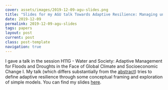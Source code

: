 ```yaml
---
cover: assets/images/2019-12-09-agu-slides.png
title: "Slides for my AGU talk Towards Adaptive Resilience: Managing uncertainties and exploiting predictability across timescales"
date: 2019-12-09
permalink: 2019-12-09-agu-slides
tags: papers
layout: post
current: post
class: post-template
navigation: true
---
```


I gave a talk in the session H11G - Water and Society: Adaptive Management for Floods and Droughts in the Face of Global Climate and Socioeconomic Change I.
My talk (which differs substantially from the [abstract](https://agu.confex.com/agu/fm19/meetingapp.cgi/Paper/619257)) tries to define adaptive resilience through some conceptual framing and exploration of simple models.
You can find my slides [here](https://doi.org/10.6084/m9.figshare.11397936.v1).
